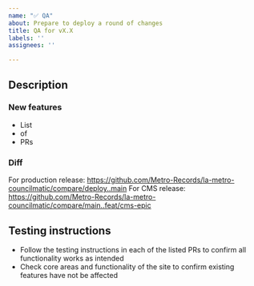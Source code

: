 ```yaml
---
name: "✅ QA"
about: Prepare to deploy a round of changes
title: QA for vX.X
labels: ''
assignees: ''

---
```


## Description

### New features

- List
- of
- PRs

### Diff

For production release: https://github.com/Metro-Records/la-metro-councilmatic/compare/deploy..main
For CMS release: https://github.com/Metro-Records/la-metro-councilmatic/compare/main..feat/cms-epic

## Testing instructions

- Follow the testing instructions in each of the listed PRs to confirm all functionality works as intended
- Check core areas and functionality of the site to confirm existing features have not be affected
